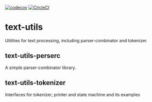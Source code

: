 [![codecov](https://codecov.io/gh/piroyoung/sql-linter/branch/master/graph/badge.svg)](https://codecov.io/gh/piroyoung/sql-linter)
[![CircleCI](https://circleci.com/gh/piroyoung/text-utils.svg?style=svg)](https://circleci.com/gh/piroyoung/text-utils)

# text-utils
Utilities for text processing, including parser-combinator and tokenizer.

## text-utils-perserc
A simple parser-combinator library.

## text-utils-tokenizer
Interfaces for tokenizer, printer and state machine and its examples
 